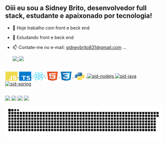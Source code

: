 ## Oiii eu sou a Sidney Brito, desenvolvedor full stack, estudante e apaixonado por tecnologia!

- 🔭   Hoje trabalho com front e beck end
- 🌱 Estudando front e beck end
- 📫 Contate-me no e-mail: sidneybrito831@gmail.com ...


  <div>
  <a href="https://github.com/sidelphos">
  <img height="180em" src="https://github-readme-stats.vercel.app/api?username=sidelphos&show_icons=true&theme=tokyonight&include_all_commits=true&count_private=true"/>
  <img height="180em" src="https://github-readme-stats.vercel.app/api/top-langs/?username=sidelphos&layout=compact&langs_count=6&theme=tokyonight"/>
</div>

<div style="display: inline_block"><br>
  <img align="center" alt="sid-Js" height="30" width="40" src="https://raw.githubusercontent.com/devicons/devicon/master/icons/javascript/javascript-plain.svg">
  <img align="center" alt="sid-Ts" height="30" width="40" src="https://raw.githubusercontent.com/devicons/devicon/master/icons/typescript/typescript-plain.svg">
  <img align="center" alt="sid-React" height="30" width="40" src="https://raw.githubusercontent.com/devicons/devicon/master/icons/react/react-original.svg">
  <img align="center" alt="sid-HTML" height="30" width="40" src="https://raw.githubusercontent.com/devicons/devicon/master/icons/html5/html5-original.svg">
  <img align="center" alt="sid-CSS" height="30" width="40" src="https://raw.githubusercontent.com/devicons/devicon/master/icons/css3/css3-original.svg">
  <img align="center" alt="sid-Python" height="30" width="40" src="https://raw.githubusercontent.com/devicons/devicon/master/icons/python/python-original.svg">
  <img align="center" alt="sid-nodejs" height="30" width="40" src="https://cdn.jsdelivr.net/gh/devicons/devicon/icons/nodejs/nodejs-original.svg">
  <img align="center" alt="sid-java" height="30" width="40" src="https://cdn.jsdelivr.net/gh/devicons/devicon/icons/java/java-original.svg">
  <img align="center" alt="sid-spring" height="30" width="40" src="https://cdn.jsdelivr.net/gh/devicons/devicon/icons/spring/spring-original.svg">
</div>

 ##

<div> 
  
  <a href="https://instagram.com/esquilo40graus" target="_blank"><img src="https://img.shields.io/badge/-Instagram-%23E4405F?style=for-the-badge&logo=instagram&logoColor=white" target="_blank"></a>
  <a href = "mailto:sidneybrito831@gmail.com"><img src="https://img.shields.io/badge/-Gmail-%23333?style=for-the-badge&logo=gmail&logoColor=white" target="_blank"></a>
  <a href="https://www.linkedin.com/in/sidney-brito83" target="_blank"><img src="https://img.shields.io/badge/-LinkedIn-%230077B5?style=for-the-badge&logo=linkedin&logoColor=white" target="_blank"></a> 
  <a href="https://twitter.com/Sidelphos" target="_blank"><img src="https://img.shields.io/badge/Twitter-1DA1F2?style=for-the-badge&logo=twitter&logoColor=white" target="_blank"></a> 

   ![Snake animation](https://github.com/sidelphos/sidelphos/blob/output/github-contribution-grid-snake.svg)
  
</div>




